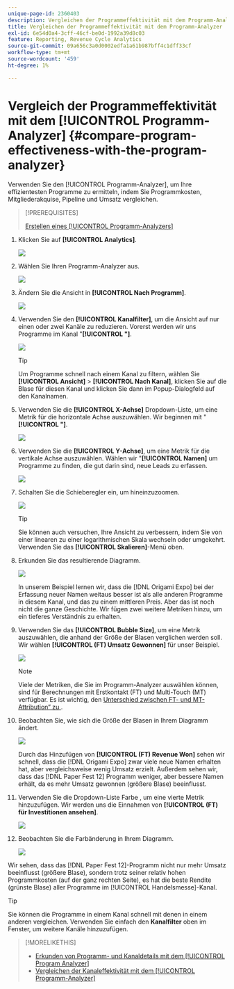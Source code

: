 ```yaml
---
unique-page-id: 2360403
description: Vergleichen der Programmeffektivität mit dem Programm-Analyzer - Marketo-Dokumente - Produktdokumentation
title: Vergleichen der Programmeffektivität mit dem Programm-Analyzer
exl-id: 6e54d0a4-3cff-46cf-be0d-1992a39d8c03
feature: Reporting, Revenue Cycle Analytics
source-git-commit: 09a656c3a0d0002edfa1a61b987bff4c1dff33cf
workflow-type: tm+mt
source-wordcount: '459'
ht-degree: 1%

---
```


# Vergleich der Programmeffektivität mit dem [!UICONTROL Programm-Analyzer] {#compare-program-effectiveness-with-the-program-analyzer}

Verwenden Sie den [!UICONTROL Programm-Analyzer], um Ihre effizientesten Programme zu ermitteln, indem Sie Programmkosten, Mitgliederakquise, Pipeline und Umsatz vergleichen.

>[!PREREQUISITES]
>
>[Erstellen eines [!UICONTROL Programm-Analyzers]](/help/marketo/product-docs/reporting/revenue-cycle-analytics/program-analytics/create-a-program-analyzer.md)

1. Klicken Sie auf **[!UICONTROL Analytics]**.

   ![](assets/image2014-9-17-18-3a50-3a30.png)

1. Wählen Sie Ihren Programm-Analyzer aus.

   ![](assets/image2014-9-17-18-3a50-3a37.png)

1. Ändern Sie die Ansicht in **[!UICONTROL Nach Programm]**.

   ![](assets/image2014-9-17-18-3a50-3a44.png)

1. Verwenden Sie den **[!UICONTROL Kanalfilter]**, um die Ansicht auf nur einen oder zwei Kanäle zu reduzieren. Vorerst werden wir uns Programme im Kanal &quot;**[!UICONTROL &quot;]**.

   ![](assets/image2014-9-17-18-3a51-3a2.png)

   >[!TIP]
   >
   >Um Programme schnell nach einem Kanal zu filtern, wählen Sie **[!UICONTROL Ansicht]** > **[!UICONTROL Nach Kanal]**, klicken Sie auf die Blase für diesen Kanal und klicken Sie dann im Popup-Dialogfeld auf den Kanalnamen.

1. Verwenden Sie die **[!UICONTROL X-Achse]** Dropdown-Liste, um eine Metrik für die horizontale Achse auszuwählen. Wir beginnen mit &quot;**[!UICONTROL &quot;]**.

   ![](assets/image2014-9-17-18-3a52-3a16.png)

1. Verwenden Sie die **[!UICONTROL Y-Achse]**, um eine Metrik für die vertikale Achse auszuwählen. Wählen wir &quot;**[!UICONTROL Namen]** um Programme zu finden, die gut darin sind, neue Leads zu erfassen.

   ![](assets/image2014-9-17-18-3a52-3a26.png)

1. Schalten Sie die Schieberegler ein, um hineinzuzoomen.

   ![](assets/image2014-9-17-18-3a53-3a9.png)

   >[!TIP]
   >
   >Sie können auch versuchen, Ihre Ansicht zu verbessern, indem Sie von einer linearen zu einer logarithmischen Skala wechseln oder umgekehrt. Verwenden Sie das **[!UICONTROL Skalieren]**-Menü oben.

1. Erkunden Sie das resultierende Diagramm.

   ![](assets/image2014-9-17-18-3a53-3a49.png)

   In unserem Beispiel lernen wir, dass die [!DNL Origami Expo] bei der Erfassung neuer Namen weitaus besser ist als alle anderen Programme in diesem Kanal, und das zu einem mittleren Preis. Aber das ist noch nicht die ganze Geschichte. Wir fügen zwei weitere Metriken hinzu, um ein tieferes Verständnis zu erhalten.

1. Verwenden Sie das **[!UICONTROL Bubble Size]**, um eine Metrik auszuwählen, die anhand der Größe der Blasen verglichen werden soll. Wir wählen **[!UICONTROL (FT) Umsatz Gewonnen]** für unser Beispiel.

   ![](assets/image2014-9-17-18-3a54-3a25.png)

   >[!NOTE]
   >
   >Viele der Metriken, die Sie im Programm-Analyzer auswählen können, sind für Berechnungen mit Erstkontakt (FT) und Multi-Touch (MT) verfügbar. Es ist wichtig, den [Unterschied zwischen FT- und MT-Attribution“ zu ](/help/marketo/product-docs/reporting/revenue-cycle-analytics/revenue-tools/attribution/understanding-attribution.md).

1. Beobachten Sie, wie sich die Größe der Blasen in Ihrem Diagramm ändert.

   ![](assets/image2014-9-17-18-3a54-3a57.png)

   Durch das Hinzufügen von **[!UICONTROL (FT) Revenue Won]** sehen wir schnell, dass die [!DNL Origami Expo] zwar viele neue Namen erhalten hat, aber vergleichsweise wenig Umsatz erzielt. Außerdem sehen wir, dass das [!DNL Paper Fest 12] Programm weniger, aber bessere Namen erhält, da es mehr Umsatz gewonnen (größere Blase) beeinflusst.

1. Verwenden Sie die Dropdown-Liste Farbe , um eine vierte Metrik hinzuzufügen. Wir werden uns die Einnahmen von **[!UICONTROL (FT) für Investitionen ansehen]**.

   ![](assets/image2014-9-17-18-3a55-3a33.png)

1. Beobachten Sie die Farbänderung in Ihrem Diagramm.

   ![](assets/image2014-9-17-18-3a55-3a47.png)

Wir sehen, dass das [!DNL Paper Fest 12]-Programm nicht nur mehr Umsatz beeinflusst (größere Blase), sondern trotz seiner relativ hohen Programmkosten (auf der ganz rechten Seite), es hat die beste Rendite (grünste Blase) aller Programme im [!UICONTROL Handelsmesse]-Kanal.

>[!TIP]
>
>Sie können die Programme in einem Kanal schnell mit denen in einem anderen vergleichen. Verwenden Sie einfach den **Kanalfilter** oben im Fenster, um weitere Kanäle hinzuzufügen.

>[!MORELIKETHIS]
>
>* [Erkunden von Programm- und Kanaldetails mit dem [!UICONTROL Program Analyzer]](/help/marketo/product-docs/reporting/revenue-cycle-analytics/program-analytics/explore-program-and-channel-details-with-the-program-analyzer.md)
>* [Vergleichen der Kanaleffektivität mit dem [!UICONTROL Programm-Analyzer]](/help/marketo/product-docs/reporting/revenue-cycle-analytics/program-analytics/compare-channel-effectiveness-with-the-program-analyzer.md)
